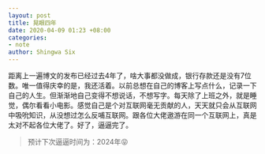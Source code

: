 ```yaml
---
layout: post
title: 晃眼四年
date: 2020-04-09 01:23 +08:00
categories:
- note
author: Shingwa Six
---
```


距离上一遍博文的发布已经过去4年了，啥大事都没做成，银行存款还是没有7位数。唯一值得庆幸的是，我还活着。以前总想在自己的博客上写点什么，记录一下自己的人生。但渐渐地自己变得不想说话，不想写字。每天除了上班之外，就是睡觉，偶尔看看小电影。感觉自己是个对互联网毫无贡献的人，天天就只会从互联网中吸吮知识，从没想过怎么反哺互联网。跟各位大佬遨游在同一个互联网上，真是太对不起各位大佬了。好了，逼逼完了。

> 预计下次逼逼时间为：2024年😝


